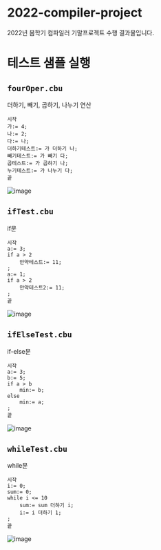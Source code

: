 # 2022-compiler-project

2022년 봄학기 컴파일러 기말프로젝트 수행 결과물입니다.

# 테스트 샘플 실행

## `fourOper.cbu`

더하기, 빼기, 곱하기, 나누기 연산

```
시작
가:= 4;
나:= 2;
다:= 나;
더하기테스트:= 가 더하기 나;
빼기테스트:= 가 빼기 다;
곱테스트:= 가 곱하기 나;
누기테스트:= 가 나누기 다;
끝

```

![image](https://user-images.githubusercontent.com/53112143/180184861-6f492153-ca0e-43e9-b850-cc7013163d21.png)

## `ifTest.cbu`

if문

```
시작
a:= 3;
if a > 2
    만약테스트:= 11;
;
a:= 1;
if a > 2
    만약테스트2:= 11;
;
끝
```

![image](https://user-images.githubusercontent.com/53112143/180184989-43229524-040a-463a-9e39-f56ac425565b.png)

## `ifElseTest.cbu`

if-else문

```
시작
a:= 3;
b:= 5;
if a > b
    min:= b;
else
    min:= a;
;
끝
```

![image](https://user-images.githubusercontent.com/53112143/180185105-4de4bdba-a97e-418e-9ffc-b7365780b9f3.png)

## `whileTest.cbu`


while문

```
시작
i:= 0;
sum:= 0;
while i <= 10
    sum:= sum 더하기 i;
    i:= i 더하기 1;
;
끝
```

![image](https://user-images.githubusercontent.com/53112143/180185421-0ed3f6f7-a9ba-44cc-bed0-77e7d5bb77e1.png)
